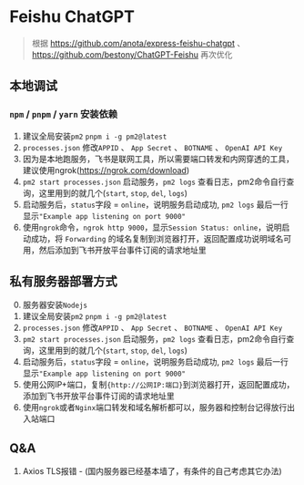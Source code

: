 # Feishu ChatGPT

> 根据 https://github.com/anota/express-feishu-chatgpt 、 https://github.com/bestony/ChatGPT-Feishu 再次优化

## 本地调试
### `npm` / `pnpm` / `yarn` 安装依赖
1. 建议全局安装`pm2` `pnpm i -g pm2@latest`
2. `processes.json` 修改`APPID` 、 `App Secret` 、 `BOTNAME` 、 `OpenAI API Key`
3. 因为是本地跑服务，飞书是联网工具，所以需要端口转发和内网穿透的工具，建议使用ngrok(https://ngrok.com/download)
4. `pm2 start processes.json` 启动服务，`pm2 logs` 查看日志，pm2命令自行查询，这里用到的就几个(`start`, `stop`, `del`, `logs`)
5. 启动服务后，`status`字段 = `online`，说明服务启动成功, `pm2 logs` 最后一行显示`"Example app listening on port 9000"`
6. 使用`ngrok`命令，`ngrok http 9000`，显示`Session Status: online`，说明启动成功，将 `Forwarding` 的域名复制到浏览器打开，返回配置成功说明域名可用，然后添加到飞书开放平台事件订阅的请求地址里


## 私有服务器部署方式
0. 服务器安装`Nodejs`
1. 建议全局安装`pm2` `pnpm i -g pm2@latest`
2. `processes.json` 修改`APPID` 、 `App Secret` 、 `BOTNAME` 、 `OpenAI API Key`
4. `pm2 start processes.json` 启动服务，`pm2 logs` 查看日志，pm2命令自行查询，这里用到的就几个(`start`, `stop`, `del`, `logs`)
5. 启动服务后，`status`字段 = `online`，说明服务启动成功, `pm2 logs` 最后一行显示`"Example app listening on port 9000"`
6. 使用公网IP+端口，复制`{http://公网IP:端口}`到浏览器打开，返回配置成功，添加到飞书开放平台事件订阅的请求地址里
7. 使用`ngrok`或者`Nginx`端口转发和域名解析都可以，服务器和控制台记得放行出入站端口

## Q&A
1. Axios TLS报错 - (国内服务器已经基本墙了，有条件的自己考虑其它办法)
